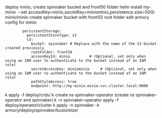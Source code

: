    deploy minio, create spinnaker bucket and front50 folder
   helm install my-minio --set accessKey=minio,secretKey=miniominio,persistence.size=50Gi minio/minio
   create spinnaker bucket with front50 root folder
      edit armory config for minio 
```      
        persistentStorage:
          persistentStoreType: s3
          s3:
            bucket: spinnaker # Replace with the name of the S3 bucket created previously
            rootFolder: front50
            accessKeyId: minio         # (Optional, set only when using an IAM user to authenticate to the bucket instead of an IAM role)
            secretAccessKey: miniominio     # (Optional, set only when using an IAM user to authenticate to the bucket instead of an IAM role)
            pathStyleAccess: true
            endpoint: http://my-minio.minio.svc.cluster.local:9000
```
   k apply -f deploy/crds/
   k create ns spinnaker-operator
   (create ns spinnaker-operator and spinnaker)
   k -n spinnaker-operator apply -f deploy/operator/cluster
   k apply -n spinnaker -k armory/deploy/spinnaker/kustomize/
